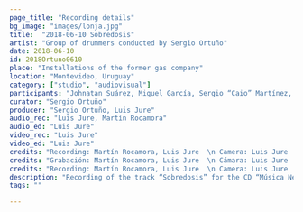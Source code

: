 ```yaml
---
page_title: "Recording details"
bg_image: "images/lonja.jpg"
title:  "2018-06-10 Sobredosis"  
artist: "Group of drummers conducted by Sergio Ortuño"  
date: 2018-06-10  
id: 2018Ortuno0610
place: "Installations of the former gas company"  
location: "Montevideo, Uruguay"  
category: ["studio", "audiovisual"]  
participants: "Johnatan Suárez, Miguel García, Sergio “Caio” Martínez, Sergio Ortuño, Gustavo Oviedo, Gabriel Ferreira, Héctor Manuel Suárez, Mario Suárez, Noé Núñez"  
curator: "Sergio Ortuño"  
producer: "Sergio Ortuño, Luis Jure"  
audio_rec: "Luis Jure, Martín Rocamora"  
audio_ed: "Luis Jure"  
video_rec: "Luis Jure"  
video_ed: "Luis Jure"  
credits: "Recording: Martín Rocamora, Luis Jure  \n Camera: Luis Jure  \n Audio and video editing: Luis Jure"  
credits: "Grabación: Martín Rocamora, Luis Jure  \n Cámara: Luis Jure  \n Edición de audio y video: Luis Jure"  
credits: "Recording: Martín Rocamora, Luis Jure  \n Camera: Luis Jure  \n Audio and video editing: Luis Jure"  
description: "Recording of the track “Sobredosis” for the CD “Música Negra de la Ciudad de Montevideo Vol. 2”, take 4"  
tags: ""  

---
```

